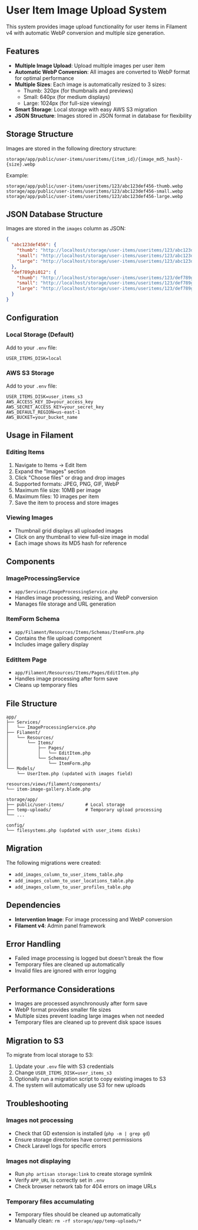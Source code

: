 # User Item Image Upload System

This system provides image upload functionality for user items in Filament v4 with automatic WebP conversion and multiple size generation.

## Features

- **Multiple Image Upload**: Upload multiple images per user item
- **Automatic WebP Conversion**: All images are converted to WebP format for optimal performance
- **Multiple Sizes**: Each image is automatically resized to 3 sizes:
  - Thumb: 320px (for thumbnails and previews)
  - Small: 640px (for medium displays)
  - Large: 1024px (for full-size viewing)
- **Smart Storage**: Local storage with easy AWS S3 migration
- **JSON Structure**: Images stored in JSON format in database for flexibility

## Storage Structure

Images are stored in the following directory structure:
```
storage/app/public/user-items/useritems/{item_id}/{image_md5_hash}-{size}.webp
```

Example:
```
storage/app/public/user-items/useritems/123/abc123def456-thumb.webp
storage/app/public/user-items/useritems/123/abc123def456-small.webp
storage/app/public/user-items/useritems/123/abc123def456-large.webp
```

## JSON Database Structure

Images are stored in the `images` column as JSON:
```json
{
  "abc123def456": {
    "thumb": "http://localhost/storage/user-items/useritems/123/abc123def456-thumb.webp",
    "small": "http://localhost/storage/user-items/useritems/123/abc123def456-small.webp",
    "large": "http://localhost/storage/user-items/useritems/123/abc123def456-large.webp"
  },
  "def789ghi012": {
    "thumb": "http://localhost/storage/user-items/useritems/123/def789ghi012-thumb.webp",
    "small": "http://localhost/storage/user-items/useritems/123/def789ghi012-small.webp",
    "large": "http://localhost/storage/user-items/useritems/123/def789ghi012-large.webp"
  }
}
```

## Configuration

### Local Storage (Default)
Add to your `.env` file:
```env
USER_ITEMS_DISK=local
```

### AWS S3 Storage
Add to your `.env` file:
```env
USER_ITEMS_DISK=user_items_s3
AWS_ACCESS_KEY_ID=your_access_key
AWS_SECRET_ACCESS_KEY=your_secret_key
AWS_DEFAULT_REGION=us-east-1
AWS_BUCKET=your_bucket_name
```

## Usage in Filament

### Editing Items
1. Navigate to Items → Edit Item
2. Expand the "Images" section
3. Click "Choose files" or drag and drop images
4. Supported formats: JPEG, PNG, GIF, WebP
5. Maximum file size: 10MB per image
6. Maximum files: 10 images per item
7. Save the item to process and store images

### Viewing Images
- Thumbnail grid displays all uploaded images
- Click on any thumbnail to view full-size image in modal
- Each image shows its MD5 hash for reference

## Components

### ImageProcessingService
- `app/Services/ImageProcessingService.php`
- Handles image processing, resizing, and WebP conversion
- Manages file storage and URL generation

### ItemForm Schema
- `app/Filament/Resources/Items/Schemas/ItemForm.php`
- Contains the file upload component
- Includes image gallery display

### EditItem Page
- `app/Filament/Resources/Items/Pages/EditItem.php`
- Handles image processing after form save
- Cleans up temporary files

## File Structure
```
app/
├── Services/
│   └── ImageProcessingService.php
├── Filament/
│   └── Resources/
│       └── Items/
│           ├── Pages/
│           │   └── EditItem.php
│           └── Schemas/
│               └── ItemForm.php
└── Models/
    └── UserItem.php (updated with images field)

resources/views/filament/components/
└── item-image-gallery.blade.php

storage/app/
├── public/user-items/        # Local storage
├── temp-uploads/             # Temporary upload processing
└── ...

config/
└── filesystems.php (updated with user_items disks)
```

## Migration

The following migrations were created:
- `add_images_column_to_user_items_table.php`
- `add_images_column_to_user_locations_table.php`
- `add_images_column_to_user_profiles_table.php`

## Dependencies

- **Intervention Image**: For image processing and WebP conversion
- **Filament v4**: Admin panel framework

## Error Handling

- Failed image processing is logged but doesn't break the flow
- Temporary files are cleaned up automatically
- Invalid files are ignored with error logging

## Performance Considerations

- Images are processed asynchronously after form save
- WebP format provides smaller file sizes
- Multiple sizes prevent loading large images when not needed
- Temporary files are cleaned up to prevent disk space issues

## Migration to S3

To migrate from local storage to S3:

1. Update your `.env` file with S3 credentials
2. Change `USER_ITEMS_DISK=user_items_s3`
3. Optionally run a migration script to copy existing images to S3
4. The system will automatically use S3 for new uploads

## Troubleshooting

### Images not processing
- Check that GD extension is installed (`php -m | grep gd`)
- Ensure storage directories have correct permissions
- Check Laravel logs for specific errors

### Images not displaying
- Run `php artisan storage:link` to create storage symlink
- Verify `APP_URL` is correctly set in `.env`
- Check browser network tab for 404 errors on image URLs

### Temporary files accumulating
- Temporary files should be cleaned up automatically
- Manually clean: `rm -rf storage/app/temp-uploads/*`